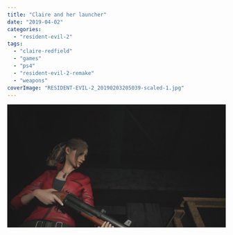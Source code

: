 ```yaml
---
title: "Claire and her launcher"
date: "2019-04-02"
categories: 
  - "resident-evil-2"
tags: 
  - "claire-redfield"
  - "games"
  - "ps4"
  - "resident-evil-2-remake"
  - "weapons"
coverImage: "RESIDENT-EVIL-2_20190203205039-scaled-1.jpg"
---
```


[![](images/RESIDENT-EVIL-2_20190203205039-scaled-1.jpg)](https://davidpeach.co.uk/wp-content/uploads/2023/01/RESIDENT-EVIL-2_20190203205039-scaled-1.jpg)
